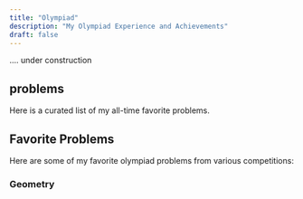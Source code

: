 ```yaml
---
title: "Olympiad"
description: "My Olympiad Experience and Achievements"
draft: false
---
```


.... under construction



## problems  

Here is a curated list of my all-time favorite problems.

## Favorite Problems

Here are some of my favorite olympiad problems from various competitions:

### Geometry
<!-- 1. [IMO 2006 Problem 1](https://artofproblemsolving.com/community/c6h77740) - A beautiful problem about cyclic -->

